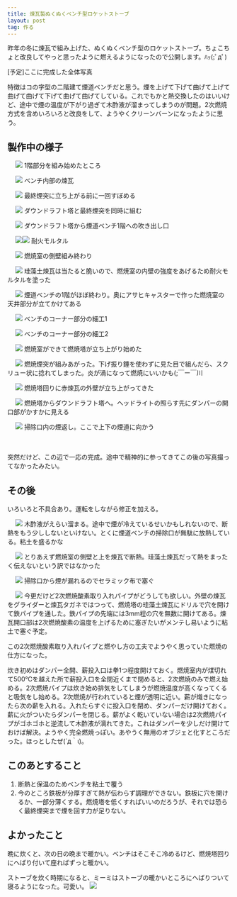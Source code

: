```yaml
---
title: 煉瓦製ぬくぬくベンチ型ロケットストーブ
layout: post
tag: 作る
---
```

昨年の冬に煉瓦で組み上げた、ぬくぬくベンチ型のロケットストーブ。ちょこちょと改良してやっと思ったように燃えるようになったので公開します。ﾊｯ(;ﾟдﾟ)

[予定]ここに完成した全体写真

特徴はコの字型の二階建て煙道ベンチだと思う。煙を上げて下げて曲げて上げて曲げて曲げて下げて曲げて曲げてしている。これでもかと熱交換したのはいいけど、途中で煙の温度が下がり過ぎて木酢液が溜まってしまうのが問題。2次燃焼方式を含めいろいろと改良をして、ようやくクリーンバーンになったように思う。



## 製作中の様子

　
![](https://c2.staticflickr.com/6/5601/15403105046_39db484721.jpg)
1階部分を組み始めたところ

　
![](https://c2.staticflickr.com/6/5601/15239569827_f862cdf91c.jpg)
ベンチ内部の煉瓦

　
![](https://c2.staticflickr.com/4/3929/15422952841_4e48f366af.jpg)
最終煙突に立ち上がる前に一回すぼめる

　
![](https://c2.staticflickr.com/6/5598/15426108475_1e95108a1a.jpg)
ダウンドラフト塔と最終煙突を同時に組む

　
![](https://c1.staticflickr.com/3/2946/15239560688_75d9d0c3e7.jpg)
ダウンドラフト塔から煙道ベンチ1階への吹き出し口

　
![](https://c2.staticflickr.com/4/3933/15422976621_f8f11bc5f7_m.jpg)![](https://c1.staticflickr.com/3/2945/15239475840_a8e064035b_m.jpg)
耐火モルタル

　
![](https://c1.staticflickr.com/3/2950/15239513048_b8354a8e93.jpg)
燃焼室の側壁組み終わり

　
![](https://c2.staticflickr.com/6/5597/15239342289_9ec2f9c166.jpg)
珪藻土煉瓦は当たると脆いので、燃焼室の内壁の強度をあげるため耐火モルタルを塗った

　
![](https://c2.staticflickr.com/4/3933/15239596137_6f6a8b2a01.jpg)
煙道ベンチの1階がほぼ終わり。奥にアサヒキャスターで作った燃焼室の天井部分が立てかけてある

　
![](https://c1.staticflickr.com/3/2948/15422964781_9a64bf2f36.jpg)
ベンチのコーナー部分の細工1

　
![](https://c2.staticflickr.com/4/3931/15239428770_bcd7b024ac.jpg)
ベンチのコーナー部分の細工2

　
![](https://c2.staticflickr.com/6/5601/15403085006_5e82893826.jpg)
燃焼室ができて燃焼塔が立ち上がり始めた

　
![](https://c2.staticflickr.com/4/3934/15422955681_dcc43ab5ba.jpg)
燃焼煙突が組みあがった。下げ振り錘を使わずに見た目で組んだら、スクリュー状に捻れてしまった。炎が渦になって燃焼にいいかも(;￣ー￣川

　
![](https://c2.staticflickr.com/6/5600/15239521928_2e7031bc27.jpg)
燃焼塔回りに赤煉瓦の外壁が立ち上がってきた

　
![](https://c2.staticflickr.com/4/3930/15425787582_43b6a6954d.jpg)
燃焼塔からダウンドラフト塔へ。ヘッドライトの照らす先にダンパーの開口部がかすかに見える

　
![](https://c1.staticflickr.com/3/2948/15426126435_e557eae876.jpg)
掃除口内の煙返し。ここで上下の煙道に向かう

　

突然だけど、この辺で一応の完成。途中で精神的に参ってきてこの後の写真撮ってなかったみたい。


## その後
いろいろと不具合あり。運転をしながら修正を加える。

　
![](https://c2.staticflickr.com/6/5600/15239534708_0d9979a930.jpg)
木酢液がえらい溜まる。途中で煙が冷えているせいかもしれないので、断熱をもう少ししないといけない。とくに煙道ベンチの掃除口が無駄に放熱している。粘土を盛るかな

　
![](https://c1.staticflickr.com/3/2950/15239531348_a3777a2b6e.jpg)
とりあえず燃焼室の側壁と上を煉瓦で断熱。珪藻土煉瓦だって熱をまったく伝えないという訳ではなかった

　
![](https://c2.staticflickr.com/4/3931/15422938631_182c52f1d8.jpg)
掃除口から煙が漏れるのでセラミック布で塞ぐ

　
![](https://c1.staticflickr.com/3/2944/15425819915_2a7800d929.jpg)
今更だけど2次燃焼酸素取り入れパイプがどうしても欲しい。外壁の煉瓦をグライダーと煉瓦タガネではつって、燃焼塔の珪藻土煉瓦にドリルで穴を開けて鉄パイプを通した。鉄パイプの先端には3mm程の穴を無数に開けてある。煉瓦開口部は2次燃焼酸素の温度を上げるために塞ぎたいがメンテし易いように粘土で塞ぐ予定。


この2次燃焼酸素取り入れパイプと燃やし方の工夫でようやく思っていた燃焼の仕方になった。

炊き初めはダンパー全開、薪投入口は拳1つ程度開けておく。燃焼室内が煤切れて500℃を越えた所で薪投入口を全閉近くまで閉めると、2次燃焼のみで燃え始める。2次燃焼パイプは炊き始め排気をしてしまうが燃焼温度が高くなってくると吸気をし始める。2次燃焼が行われていると煙が透明に近い。薪が熾きになったら次の薪を入れる。入れたらすぐに投入口を閉め、ダンパーだけ開けておく。薪に火がついたらダンパーを閉じる。薪がよく乾いていない場合は2次燃焼パイプがゴホゴホと逆流して木酢液が滴れてきた。これはダンパーを少しだけ開けておけば解決。ようやく完全燃焼っぽい。あやうく無用のオブジェと化すところだった。ほっとしたぜ(´д｀ι)。


## このあとすること

1. 断熱と保温のためベンチを粘土で覆う
2. 今のところ鉄板が分厚すぎて熱が伝わらず調理ができない。鉄板に穴を開けるか、一部分薄くする。燃焼塔を低くすればいいのだろうが、それでは恐らく最終煙突まで煙を回す力が足りない。


## よかったこと

晩に炊くと、次の日の晩まで暖かい。ベンチはそこそこ冷めるけど、燃焼塔回りにへばり付いて座ればずっと暖かい。

ストーブを炊く時期になると、ミーミはストーブの暖かいところにへばりついて寝るようになった。可愛い。
![](https://c2.staticflickr.com/4/3932/15427126332_3df5924f42.jpg)

